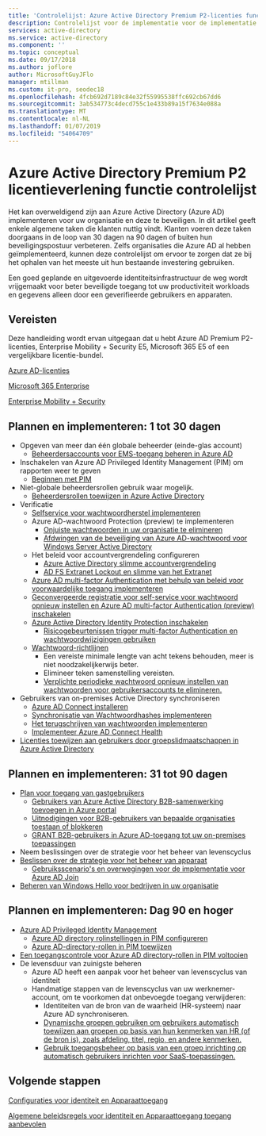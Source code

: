 ```yaml
---
title: 'Controlelijst: Azure Active Directory Premium P2-licenties functie | Microsoft Docs'
description: Controlelijst voor de implementatie voor de implementatie van Azure Active Directory Premium P2-functie op 30 dagen, 90 dagen, en meer.
services: active-directory
ms.service: active-directory
ms.component: ''
ms.topic: conceptual
ms.date: 09/17/2018
ms.author: joflore
author: MicrosoftGuyJFlo
manager: mtillman
ms.custom: it-pro, seodec18
ms.openlocfilehash: 4fcb692d7189c84e32f55995538ffc692cb67dd6
ms.sourcegitcommit: 3ab534773c4decd755c1e433b89a15f7634e088a
ms.translationtype: MT
ms.contentlocale: nl-NL
ms.lasthandoff: 01/07/2019
ms.locfileid: "54064709"
---
```

# <a name="azure-active-directory-premium-p2-licensing-feature-checklist"></a>Azure Active Directory Premium P2 licentieverlening functie controlelijst

Het kan overweldigend zijn aan Azure Active Directory (Azure AD) implementeren voor uw organisatie en deze te beveiligen. In dit artikel geeft enkele algemene taken die klanten nuttig vindt. Klanten voeren deze taken doorgaans in de loop van 30 dagen na 90 dagen of buiten hun beveiligingspostuur verbeteren. Zelfs organisaties die Azure AD al hebben geïmplementeerd, kunnen deze controlelijst om ervoor te zorgen dat ze bij het ophalen van het meeste uit hun bestaande investering gebruiken.

Een goed geplande en uitgevoerde identiteitsinfrastructuur de weg wordt vrijgemaakt voor beter beveiligde toegang tot uw productiviteit workloads en gegevens alleen door een geverifieerde gebruikers en apparaten.

## <a name="prerequisites"></a>Vereisten

Deze handleiding wordt ervan uitgegaan dat u hebt Azure AD Premium P2-licenties, Enterprise Mobility + Security E5, Microsoft 365 E5 of een vergelijkbare licentie-bundel.

[Azure AD-licenties](https://azure.microsoft.com/pricing/details/active-directory/)

[Microsoft 365 Enterprise](https://www.microsoft.com/en-us/licensing/product-licensing/microsoft-365-enterprise)

[Enterprise Mobility + Security](https://www.microsoft.com/en-us/licensing/product-licensing/enterprise-mobility-security)

## <a name="plan-and-deploy-day-1-30"></a>Plannen en implementeren: 1 tot 30 dagen

- Opgeven van meer dan één globale beheerder (einde-glas account)
   - [Beheerdersaccounts voor EMS-toegang beheren in Azure AD](../users-groups-roles/directory-emergency-access.md)
- Inschakelen van Azure AD Privileged Identity Management (PIM) om rapporten weer te geven
   - [Beginnen met PIM](../privileged-identity-management/pim-getting-started.md)
- Niet-globale beheerdersrollen gebruik waar mogelijk.
   - [Beheerdersrollen toewijzen in Azure Active Directory](../users-groups-roles/directory-assign-admin-roles.md)
- Verificatie
   - [Selfservice voor wachtwoordherstel implementeren](../authentication/howto-sspr-deployment.md)
   - Azure AD-wachtwoord Protection (preview) te implementeren
      - [Onjuiste wachtwoorden in uw organisatie te elimineren](../authentication/concept-password-ban-bad.md)
      - [Afdwingen van de beveiliging van Azure AD-wachtwoord voor Windows Server Active Directory](../authentication/concept-password-ban-bad-on-premises.md)
   - Het beleid voor accountvergrendeling configureren
      - [Azure Active Directory slimme accountvergrendeling](../authentication/howto-password-smart-lockout.md)
      - [AD FS Extranet Lockout en slimme van het Extranet](/windows-server/identity/ad-fs/operations/configure-ad-fs-extranet-smart-lockout-protection)
   - [Azure AD multi-factor Authentication met behulp van beleid voor voorwaardelijke toegang implementeren](../authentication/howto-mfa-getstarted.md)
   - [Geconvergeerde registratie voor self-service voor wachtwoord opnieuw instellen en Azure AD multi-factor Authentication (preview) inschakelen](../authentication/concept-registration-mfa-sspr-converged.md)
   - [Azure Active Directory Identity Protection inschakelen](../identity-protection/enable.md)
      - [Risicogebeurtenissen trigger multi-factor Authentication en wachtwoordwijzigingen gebruiken](../authentication/tutorial-risk-based-sspr-mfa.md)
   - [Wachtwoord-richtlijnen](https://www.microsoft.com/research/publication/password-guidance/)
      - Een vereiste minimale lengte van acht tekens behouden, meer is niet noodzakelijkerwijs beter.
      - Elimineer teken samenstelling vereisten.
      - [Verplichte periodieke wachtwoord opnieuw instellen van wachtwoorden voor gebruikersaccounts te elimineren.](../authentication/concept-sspr-policy.md#set-a-password-to-never-expire)
- Gebruikers van on-premises Active Directory synchroniseren
   - [Azure AD Connect installeren](../connect/active-directory-aadconnect-select-installation.md)
   - [Synchronisatie van Wachtwoordhashes implementeren](../connect/active-directory-aadconnectsync-implement-password-hash-synchronization.md)
   - [Het terugschrijven van wachtwoorden implementeren](../authentication/howto-sspr-writeback.md)
   - [Implementeer Azure AD Connect Health](../connect-health/active-directory-aadconnect-health.md)
- [Licenties toewijzen aan gebruikers door groepslidmaatschappen in Azure Active Directory](../users-groups-roles/licensing-groups-assign.md)

## <a name="plan-and-deploy-day-31-90"></a>Plannen en implementeren: 31 tot 90 dagen

- [Plan voor toegang van gastgebruikers](../b2b/what-is-b2b.md)
   - [Gebruikers van Azure Active Directory B2B-samenwerking toevoegen in Azure portal](../b2b/add-users-administrator.md)
   - [Uitnodigingen voor B2B-gebruikers van bepaalde organisaties toestaan of blokkeren](../b2b/allow-deny-list.md)
   - [GRANT B2B-gebruikers in Azure AD-toegang tot uw on-premises toepassingen](../b2b/hybrid-cloud-to-on-premises.md)
- Neem beslissingen over de strategie voor het beheer van levenscyclus
- [Beslissen over de strategie voor het beheer van apparaat](../devices/overview.md)
   - [Gebruiksscenario's en overwegingen voor de implementatie voor Azure AD Join](../devices/azureadjoin-plan.md)
- [Beheren van Windows Hello voor bedrijven in uw organisatie](/windows/security/identity-protection/hello-for-business/hello-manage-in-organization)

## <a name="plan-and-deploy-day-90-and-beyond"></a>Plannen en implementeren: Dag 90 en hoger

- [Azure AD Privileged Identity Management](../privileged-identity-management/pim-configure.md)
   - [Azure AD directory rolinstellingen in PIM configureren](../privileged-identity-management/pim-how-to-change-default-settings.md)
   - [Azure AD-directory-rollen in PIM toewijzen](../privileged-identity-management/pim-how-to-add-role-to-user.md)
- [Een toegangscontrole voor Azure AD directory-rollen in PIM voltooien](../privileged-identity-management/pim-how-to-start-security-review.md)
- De levensduur van zuinigste beheren
   - Azure AD heeft een aanpak voor het beheer van levenscyclus van identiteit
   - Handmatige stappen van de levenscyclus van uw werknemer-account, om te voorkomen dat onbevoegde toegang verwijderen:
      - Identiteiten van de bron van de waarheid (HR-systeem) naar Azure AD synchroniseren.
      - [Dynamische groepen gebruiken om gebruikers automatisch toewijzen aan groepen op basis van hun kenmerken van HR (of de bron is), zoals afdeling, titel, regio, en andere kenmerken.](../users-groups-roles/groups-dynamic-membership.md)
      - [Gebruik toegangsbeheer op basis van een groep inrichting op automatisch gebruikers inrichten voor SaaS-toepassingen.](../manage-apps/what-is-access-management.md)

## <a name="next-steps"></a>Volgende stappen

[Configuraties voor identiteit en Apparaattoegang](https://docs.microsoft.com/microsoft-365/enterprise/microsoft-365-policies-configurations)

[Algemene beleidsregels voor identiteit en Apparaattoegang toegang aanbevolen](https://docs.microsoft.com/microsoft-365/enterprise/identity-access-policies)
